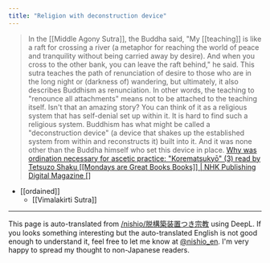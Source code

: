 ```yaml
---
title: "Religion with deconstruction device"
---
```


> In the [[Middle Agony Sutra]], the Buddha said, "My [[teaching]] is like a raft for crossing a river (a metaphor for reaching the world of peace and tranquility without being carried away by desire). And when you cross to the other bank, you can leave the raft behind," he said. This sutra teaches the path of renunciation of desire to those who are in the long night or (darkness of) wandering, but ultimately, it also describes Buddhism as renunciation. In other words, the teaching to "renounce all attachments" means not to be attached to the teaching itself. Isn't that an amazing story? You can think of it as a religious system that has self-denial set up within it. It is hard to find such a religious system. Buddhism has what might be called a "deconstruction device" (a device that shakes up the established system from within and reconstructs it) built into it. And it was none other than the Buddha himself who set this device in place.
[Why was ordination necessary for ascetic practice: "Korematsukyō" (3) read by Tetsuzo Shaku [[Mondays are Great Books Books]] | NHK Publishing Digital Magazine []](https://mag.nhk-book.co.jp/article/12764)
- [[ordained]]
    - [[Vimalakirti Sutra]]

---
This page is auto-translated from [/nishio/脱構築装置つき宗教](https://scrapbox.io/nishio/脱構築装置つき宗教) using DeepL. If you looks something interesting but the auto-translated English is not good enough to understand it, feel free to let me know at [@nishio_en](https://twitter.com/nishio_en). I'm very happy to spread my thought to non-Japanese readers.